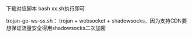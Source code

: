 下载对应脚本 bash xx.sh执行即可

trojan-go-ws-ss.sh： trojan + websocket + shadowsocks，因为支持CDN要想保证流量安全得用shadowsocks二次加密
